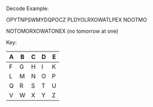 Decode Example:

OPYTNPSWMYDQPOCZ
PLDYOLRXOWATLPEX
NOOTMO

NOTOMORXOWATONEX (no tomorrow at one)

Key:

| A   | B   | C   | D   | E   |
| --- | --- | --- | --- | --- |
| F   | G   | H   | I   | K   |
| L   | M   | N   | O   | P   |
| Q   | R   | S   | T   | U   |
| V   | W   | X   | Y   | Z   |

